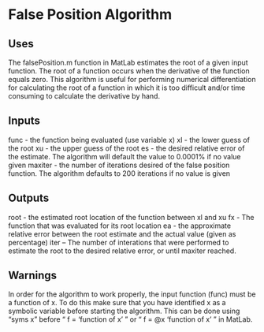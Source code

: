# False Position Algorithm

## Uses

The falsePosition.m function in MatLab estimates the root of a given input function. The root of a function occurs when the derivative of the function equals zero. This algorithm is useful for performing numerical differentiation for calculating the root of a function in which it is too difficult and/or time consuming to calculate the derivative by hand.

## Inputs

func - the function being evaluated (use variable x)
xl - the lower guess of the root
xu - the upper guess of the root
es - the desired relative error of the estimate. The algorithm will default the value to 0.0001% if no value given
maxiter - the number of iterations desired of the false position function. The algorithm defaults to 200 iterations if no value is given

## Outputs

root - the estimated root location of the function between xl and xu
fx - The function that was evaluated for its root location
ea - the approximate relative error between the root estimate and the actual value (given as percentage)
iter – The number of interations that were performed to estimate the root to the desired relative error, or until maxiter reached.

## Warnings

In order for the algorithm to work properly, the input function (func) must be a function of x. To do this make sure that you have identified x as a symbolic variable before starting the algorithm. This can be done using “syms x” before “ f = ‘function of x’ ” or “ f  = @x ‘function of x’ ” in MatLab.

